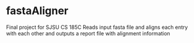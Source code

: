 # fastaAligner
Final project for SJSU CS 185C
Reads input fasta file and aligns each entry with each other and outputs a report file with alignment information
